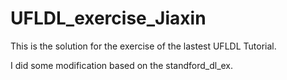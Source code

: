 # UFLDL_exercise_Jiaxin
This is the solution for the exercise of the lastest UFLDL Tutorial.

I did some modification based on the standford_dl_ex.

~~~~~~~~~~~~~~~~~~~~~~~~~~~~~~~~~~~~~~~~~~
